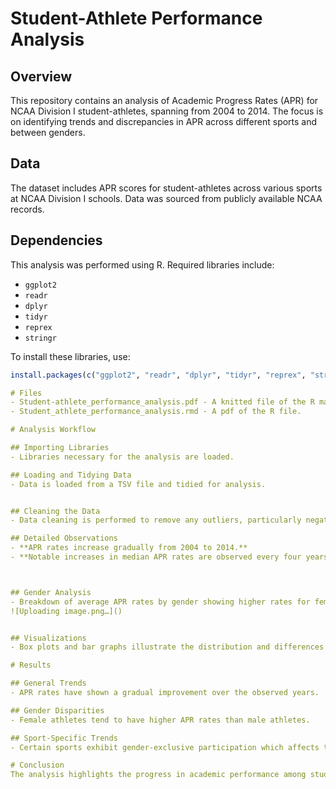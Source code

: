 # Student-Athlete Performance Analysis

## Overview
This repository contains an analysis of Academic Progress Rates (APR) for NCAA Division I student-athletes, spanning from 2004 to 2014. The focus is on identifying trends and discrepancies in APR across different sports and between genders.

## Data
The dataset includes APR scores for student-athletes across various sports at NCAA Division I schools. Data was sourced from publicly available NCAA records.

## Dependencies
This analysis was performed using R. Required libraries include:
- `ggplot2`
- `readr`
- `dplyr`
- `tidyr`
- `reprex`
- `stringr`

To install these libraries, use:
```r
install.packages(c("ggplot2", "readr", "dplyr", "tidyr", "reprex", "stringr"))```

# Files
- Student-athlete_performance_analysis.pdf - A knitted file of the R markdown file
- Student_athlete_performance_analysis.rmd - A pdf of the R file.

# Analysis Workflow

## Importing Libraries
- Libraries necessary for the analysis are loaded.

## Loading and Tidying Data
- Data is loaded from a TSV file and tidied for analysis.


## Cleaning the Data
- Data cleaning is performed to remove any outliers, particularly negative APR rates.

## Detailed Observations
- **APR rates increase gradually from 2004 to 2014.**
- **Notable increases in median APR rates are observed every four years.**



## Gender Analysis
- Breakdown of average APR rates by gender showing higher rates for female athletes consistently over the years.
![Uploading image.png…]()


## Visualizations
- Box plots and bar graphs illustrate the distribution and differences in APR rates over the years and between genders.

# Results

## General Trends
- APR rates have shown a gradual improvement over the observed years.

## Gender Disparities
- Female athletes tend to have higher APR rates than male athletes.

## Sport-Specific Trends
- Certain sports exhibit gender-exclusive participation which affects the APR rates observed.

# Conclusion
The analysis highlights the progress in academic performance among student-athletes, with notable differences across sports and between genders. Efforts to improve APR should consider these disparities to target improvements effectively.

